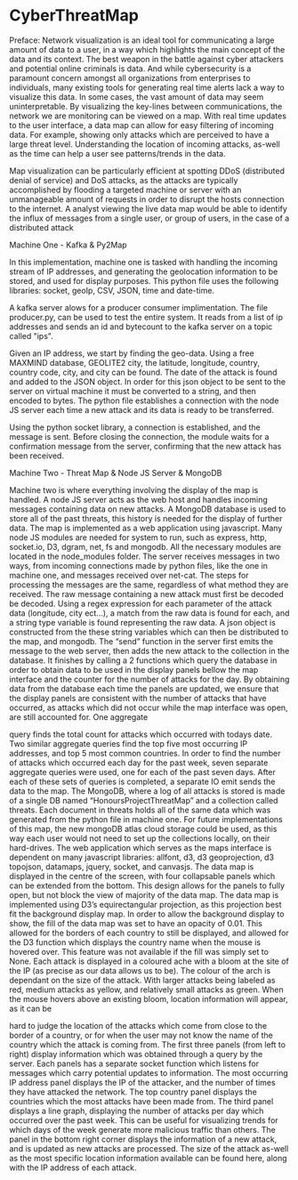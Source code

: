 # CyberThreatMap

Preface:
Network visualization is an ideal tool for communicating a large amount of data to a user, in a way which highlights the main concept of the data and its context. The best weapon in the battle against cyber attackers and potential online criminals is data. And while cybersecurity is a paramount concern amongst all organizations from enterprises to individuals, many existing tools for generating real time alerts lack a way to visualize this data. In some cases, the vast amount of data may seem uninterpretable. By visualizing the key-lines between communications, the network we are monitoring can be viewed on a map. With real time updates to the user interface, a data map can allow for easy filtering of incoming data. For example, showing only attacks which are perceived to have a large threat level. Understanding the location of incoming attacks, as-well as the time can help a user see patterns/trends in the data.

Map visualization can be particularly efficient at spotting DDoS (distributed denial of service) and DoS attacks, as the attacks are typically accomplished by flooding a targeted machine or server with an unmanageable amount of requests in order to disrupt the hosts connection to the internet. A analyst viewing the live data map would be able to identify the influx of messages from a single user, or group of users, in the case of a distributed attack

Machine One - Kafka & Py2Map

In this implementation, machine one is tasked with handling the incoming stream of IP addresses, and generating the geolocation information to be stored, and used for display purposes. This python file uses the following libraries: socket, geoIp, CSV, JSON, time and date-time.

A kafka server alows for a producer consumer implimentation.  The file producer.py, can be used to test the entire system.  It reads from a list of ip addresses and sends an id and bytecount to the kafka server on a topic called "ips".

Given an IP address, we start by finding the geo-data. Using a free MAXMIND database, GEOLITE2 city, the latitude, longitude, country, country code, city, and city can be found. The date of the attack is found and added to the JSON object.
In order for this json object to be sent to the server on virtual machine it must be converted to a string, and then encoded to bytes. The python file establishes a connection with the node JS server each time a new attack and its data is ready to be transferred.

Using the python socket library, a connection is established, and the message is sent. Before closing the connection, the module waits for a confirmation message from the server, confirming that the new attack has been received.

Machine Two - Threat Map & Node JS Server & MongoDB

Machine two is where everything involving the display of the map is handled. A node JS server acts as the web host and handles incoming messages containing data on new attacks. A MongoDB database is used to store all of the past threats, this history is needed for the display of further data. The map is implemented as a web application using javascript.
Many node JS modules are needed for system to run, such as express, http, socket.io, D3, dgram, net, fs and mongodb. All the necessary modules are located in the node_modules folder. The server receives messages in two ways, from incoming connections made by python files, like the one in machine one, and messages received over net-cat. The steps for processing the messages are the same, regardless of what method they are received. The raw message containing a new attack must first be decoded be decoded. Using a regex expression for each parameter of the attack data (longitude, city ect...), a match from the raw data is found for each, and a string type variable is found representing the raw data. A json object is constructed from the these string variables which can then be distributed to the map, and mongodb. The “send” function in the server first emits the message to the web server, then adds the new attack to the collection in the database. It finishes by calling a 2 functions which query the database in order to obtain data to be used in the display panels bellow the map interface and the counter for the number of attacks for the day. By obtaining data from the database each time the panels are updated, we ensure that the display panels are consistent with the number of attacks that have occurred, as attacks which did not occur while the map interface was open, are still accounted for. One aggregate
   
 query finds the total count for attacks which occurred with todays date. Two similar aggregate queries find the top five most occurring IP addresses, and top 5 most common countries. In order to find the number of attacks which occurred each day for the past week, seven separate aggregate queries were used, one for each of the past seven days. After each of these sets of queries is completed, a separate IO emit sends the data to the map.
The MongoDB, where a log of all attacks is stored is made of a single DB named “HonoursProjectThreatMap” and a collection called threats. Each document in threats holds all of the same data which was generated from the python file in machine one. For future implementations of this map, the new mongoDB atlas cloud storage could be used, as this way each user would not need to set up the collections locally, on their hard-drives.
The web application which serves as the maps interface is dependent on many javascript libraries: allfont, d3, d3 geoprojection, d3 topojson, datamaps, jquery, socket, and canvasjs. The data map is displayed in the centre of the screen, with four collapsable panels which can be extended from the bottom. This design allows for the panels to fully open, but not block the view of majority of the data map. The data map is implemented using D3’s equirectangular projection, as this projection best fit the background display map. In order to allow the background display to show, the fill of the data map was set to have an opacity of 0.01. This allowed for the borders of each country to still be displayed, and allowed for the D3 function which displays the country name when the mouse is hovered over. This feature was not available if the fill was simply set to None.
Each attack is displayed in a coloured ache with a bloom at the site of the IP (as precise as our data allows us to be). The colour of the arch is dependant on the size of the attack. With larger attacks being labeled as red, medium attacks as yellow, and relatively small attacks as green. When the mouse hovers above an existing bloom, location information will appear, as it can be
 
hard to judge the location of the attacks which come from close to the border of a country, or for when the user may not know the name of the country which the attack is coming from.
The first three panels (from left to right) display information which was obtained through a query by the server. Each panels has a separate socket function which listens for messages which carry potential updates to information. The most occurring IP address panel displays the IP of the attacker, and the number of times they have attacked the network. The top country panel displays the countries which the most attacks have been made from. The third panel displays a line graph, displaying the number of attacks per day which occurred over the past week. This can be useful for visualizing trends for which days of the week generate more malicious traffic than others.
The panel in the bottom right corner displays the information of a new attack, and is updated as new attacks are processed. The size of the attack as-well as the most specific location information available can be found here, along with the IP address of each attack.


